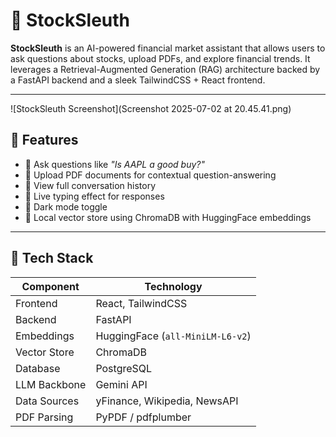 # 💸 StockSleuth

**StockSleuth** is an AI-powered financial market assistant that allows users to ask questions about stocks, upload PDFs, and explore financial trends. It leverages a Retrieval-Augmented Generation (RAG) architecture backed by a FastAPI backend and a sleek TailwindCSS + React frontend.

---
![StockSleuth Screenshot](Screenshot 2025-07-02 at 20.45.41.png)

## 🚀 Features

- 🔎 Ask questions like _"Is AAPL a good buy?"_
- 📄 Upload PDF documents for contextual question-answering
- 💬 View full conversation history
- 🔄 Live typing effect for responses
- 🌙 Dark mode toggle
- 🧠 Local vector store using ChromaDB with HuggingFace embeddings

---

## 🧰 Tech Stack

| Component      | Technology                              |
|----------------|------------------------------------------|
| Frontend       | React, TailwindCSS                       |
| Backend        | FastAPI                                  |
| Embeddings     | HuggingFace (`all-MiniLM-L6-v2`)         |
| Vector Store   | ChromaDB                                 |
| Database       | PostgreSQL                               |
| LLM Backbone   | Gemini API                               |
| Data Sources   | yFinance, Wikipedia, NewsAPI             |
| PDF Parsing    | PyPDF / pdfplumber                       |




